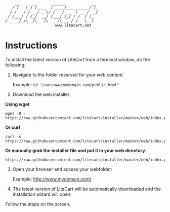         __    _ __       ______           __
       / /   (_) /____  / ____/___ ______/ /_
      / /   / / __/ _ \/ /   / __ `/ ___/ __/
     / /___/ / /_/  __/ /___/ /_/ / /  / /_
    /_____/_/\__/\___/\____/\__,_/_/   \__/
                          www.litecart.net

# Instructions

To install the latest version of LiteCart from a terminal window, do the following:

1. Navigate to the folder reserved for your web content.

    Example: `cd "/var/www/mydomain.com/public_html"`

2. Download the web installer:

  **Using wget**

    wget -O - https://raw.githubusercontent.com/litecart/installer/master/web/index.php

  **Or curl**

    curl -s https://raw.githubusercontent.com/litecart/installer/master/web/index.php

  **Or manually grab the installer file and put it in your web directory.**

    https://raw.githubusercontent.com/litecart/installer/master/web/index.php

3. Open your browser and access your webfolder:

    Example: http://www.mydomain.com/

4. The latest version of LiteCart will be automatically downloaded and the installation wizard will open.

Follow the steps on the screen.
